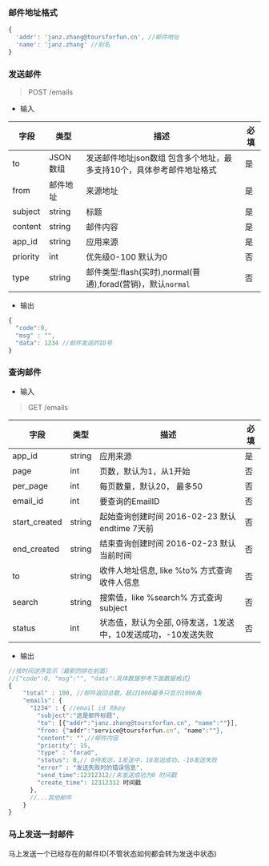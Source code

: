 ### 邮件地址格式

```javascript
{
  'addr': 'janz.zhang@toursforfun.cn', //邮件地址
  'name': 'janz.zhang' //别名
}
```


### 发送邮件
> POST /emails

- 输入

| 字段 | 类型 | 描述 | 必填 |
| --- | --- | --- | --- |
| to  | JSON数组  | 发送邮件地址json数组 包含多个地址，最多支持10个，具体参考邮件地址格式| 是 |
| from| 邮件地址| 来源地址| 是 |
| subject | string | 标题 | 是 |
| content | string | 邮件内容 | 是 |
| app_id  | string | 应用来源 | 是 |
| priority | int | 优先级0-100 默认为0 | 否 |
| type | string  | 邮件类型:flash(实时),normal(普通),forad(营销)，默认`normal` | 否 |

- 输出
```javascript
{
  "code":0,
  "msg" : "",
  "data": 1234 //邮件发送的ID号
}
```



### 查询邮件
- 输入
> GET /emails

| 字段     | 类型 | 描述 | 必填 |
| ---      | --- | --- | --- |
| app_id   | string  | 应用来源 | 是 |
| page     | int  | 页数，默认为1，从1开始| 否 |
| per_page | int  | 每页数量，默认20， 最多50| 否 |
| email_id | int  | 要查询的EmailID | 否 |
| start_created   | string | 起始查询创建时间 2016-02-23 默认 endtime 7天前| 否 |
| end_created   | string | 结束查询创建时间 2016-02-23 默认当前时间 | 否 |
| to | string | 收件人地址信息, like %to% 方式查询收件人信息 | 否 |
| search | string | 搜索值，like %search% 方式查询subject| 否 |
| status | int | 状态值，默认为全部, 0待发送，1发送中，10发送成功，-10发送失败| 否 |

- 输出
```javascript
//按时间逆序显示（最新的排在前面）
//{"code":0, "msg":"", "data":具体数据参考下面数据格式}
{
    "total" : 100, //邮件返回总数，超过1000最多只显示1000条
    "emails": {
      "1234" : { //email id 为key
        "subject":"这是邮件标题",
        "to": [{"addr":"janz.zhang@toursforfun.cn", "name":""}],
        "from: {"addr":"service@toursforfun.cn", "name":""},
        "content": "",//邮件内容
        "priority": 15,
        "type" : "forad",
        "status": 0,// 0待发送，1发送中，10发送成功，-10发送失败
        "error" : "发送失败时的错误信息",
        "send_time":12312312//未发送成功为0 时间戳
        "create_time": 12312312 时间戳
      },
      //...其他邮件
    }
}
```

### 马上发送一封邮件
马上发送一个已经存在的邮件ID(不管状态如何都会转为发送中状态)